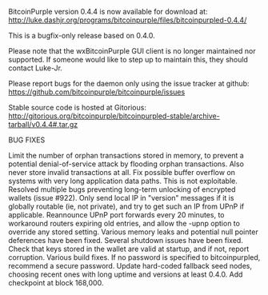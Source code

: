 BitcoinPurple version 0.4.4 is now available for download at:
http://luke.dashjr.org/programs/bitcoinpurple/files/bitcoinpurpled-0.4.4/

This is a bugfix-only release based on 0.4.0.

Please note that the wxBitcoinPurple GUI client is no longer maintained nor supported. If someone would like to step up to maintain this, they should contact Luke-Jr.

Please report bugs for the daemon only using the issue tracker at github:
https://github.com/bitcoinpurple/bitcoinpurple/issues

Stable source code is hosted at Gitorious:
http://gitorious.org/bitcoinpurple/bitcoinpurpled-stable/archive-tarball/v0.4.4#.tar.gz

BUG FIXES

Limit the number of orphan transactions stored in memory, to prevent a potential denial-of-service attack by flooding orphan transactions. Also never store invalid transactions at all.
Fix possible buffer overflow on systems with very long application data paths. This is not exploitable.
Resolved multiple bugs preventing long-term unlocking of encrypted wallets (issue #922).
Only send local IP in "version" messages if it is globally routable (ie, not private), and try to get such an IP from UPnP if applicable.
Reannounce UPnP port forwards every 20 minutes, to workaround routers expiring old entries, and allow the -upnp option to override any stored setting.
Various memory leaks and potential null pointer deferences have been
fixed.
Several shutdown issues have been fixed.
Check that keys stored in the wallet are valid at startup, and if not,
report corruption.
Various build fixes.
If no password is specified to bitcoinpurpled, recommend a secure password.
Update hard-coded fallback seed nodes, choosing recent ones with long uptime and versions at least 0.4.0.
Add checkpoint at block 168,000.

